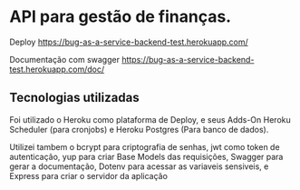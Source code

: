 # API para gestão de finanças. 

Deploy https://bug-as-a-service-backend-test.herokuapp.com/

Documentação com swagger https://bug-as-a-service-backend-test.herokuapp.com/doc/


## Tecnologias utilizadas

Foi utilizado o Heroku como plataforma de Deploy, e seus Adds-On Heroku Scheduler (para cronjobs) e Heroku Postgres (Para banco de dados).

Utilizei tambem o bcrypt para criptografia de senhas, jwt como token de autenticação, yup para criar Base Models das requisições, Swagger para gerar a documentação, Dotenv para acessar as variaveis sensiveis, e Express para criar o servidor da aplicação
